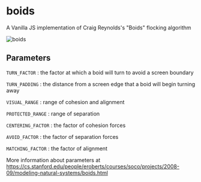 # boids
A Vanilla JS implementation of Craig Reynolds's "Boids" flocking algorithm

![boids](https://user-images.githubusercontent.com/124934049/218286526-79b405f0-b447-4a1b-b5bf-31b7b33a2ef7.gif)

## Parameters
`TURN_FACTOR` : the factor at which a boid will turn to avoid a screen boundary

`TURN_PADDING` : the distance from a screen edge that a boid will begin turning away

`VISUAL_RANGE` : range of cohesion and alignment

`PROTECTED_RANGE` : range of separation

`CENTERING_FACTOR` : the factor of cohesion forces

`AVOID_FACTOR` : the factor of separation forces

`MATCHING_FACTOR` : the factor of alignment

More information about parameters at https://cs.stanford.edu/people/eroberts/courses/soco/projects/2008-09/modeling-natural-systems/boids.html
